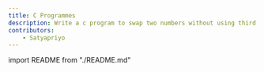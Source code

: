 ```yaml
---
title: C Programmes
description: Write a c program to swap two numbers without using third variable
contributors:
    - Satyapriyo
---
```


import README from "./README.md"

<README />
